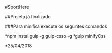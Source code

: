 #SportHere

##Projeta já finalizado 

###Para minifica execute os seguintes comandos 

*npm instal gulp -g gulp-csso -g 
*gulp minifyCss

*25/04/2018